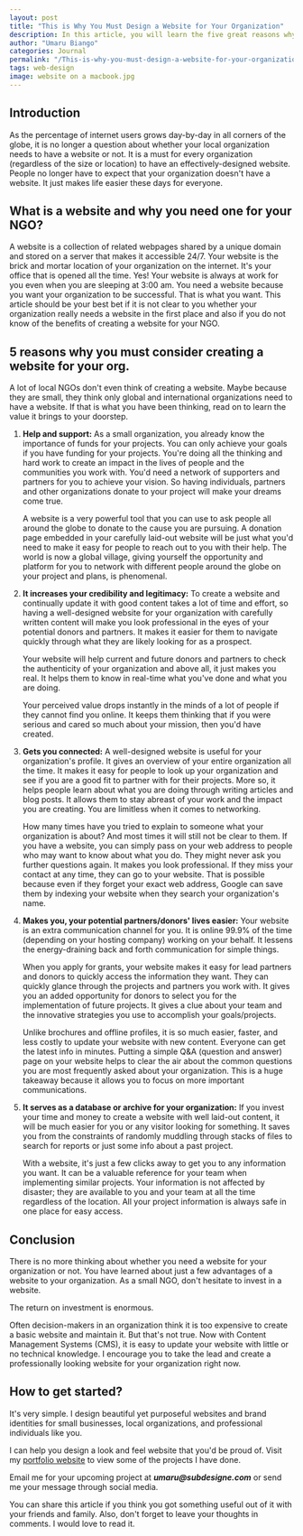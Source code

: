 ```yaml
---
layout: post
title: "This is Why You Must Design a Website for Your Organization"
description: In this article, you will learn the five great reasons why you must create a website for your local organization
author: "Umaru Biango"
categories: Journal
permalink: "/This-is-why-you-must-design-a-website-for-your-organization/"
tags: web-design
image: website on a macbook.jpg
---
```


## Introduction

As the percentage of internet users grows day-by-day in all corners of the globe, it is no longer a question about whether your local organization needs to have a website or not. It is a must for every organization (regardless of the size or location) to have an effectively-designed website. People no longer have to expect that your organization doesn't have a website. It just makes life easier these days for everyone.

## What is a website and why you need one for your NGO?

A website is a collection of related webpages shared by a unique domain and stored on a server that makes it accessible 24/7. Your website is the brick and mortar location of your organization on the internet. It's your office that is opened all the time. Yes! Your website is always at work for you even when you are sleeping at 3:00 am. You need a website because you want your organization to be successful. That is what you want. This article should be your best bet if it is not clear to you whether your organization really needs a website in the first place and also if you do not know of the benefits of creating a website for your NGO. 

## 5 reasons why you must consider creating a website for your org.

A lot of local NGOs don't even think of creating a website. Maybe because they are small, they think only global and international organizations need to have a website. If that is what you have been thinking, read on to learn the value it brings to your doorstep. 

1. **Help and support:** As a small organization, you already know the importance of funds for your projects. You can only achieve your goals if you have funding for your projects. You're doing all the thinking and hard work to create an impact in the lives of people and the communities you work with. You'd need a network of supporters and partners for you to achieve your vision. So having individuals, partners and other organizations donate to your project will make your dreams come true. 

   A website is a very powerful tool that you can use to ask people all around the globe to donate to the cause you are pursuing. A donation page embedded in your carefully laid-out website will be just what you'd need to make it easy for people to reach out to you with their help. The world is now a global village, giving yourself the opportunity and platform for you to network with different people around the globe on your project and plans, is phenomenal.

2. **It increases your credibility and legitimacy:** To create a website and continually update it with good content takes a lot of time and effort, so having a well-designed website for your organization with carefully written content will make you look professional in the eyes of your potential donors and partners. It makes it easier for them to navigate quickly through what they are likely looking for as a prospect. 

   Your website will help current and future donors and partners to check the authenticity of your organization and above all, it just makes you real. It helps them to know in real-time what you've done and what you are doing. 
   
   Your perceived value drops instantly in the minds of a lot of people if they cannot find you online. It keeps them thinking that if you were serious and cared so much about your mission, then you'd have created. 
   
3. **Gets you connected:** A well-designed website is useful for your organization's profile. It gives an overview of your entire organization all the time. It makes it easy for people to look up your organization and see if you are a good fit to partner with for their projects. More so, it helps people learn about what you are doing through writing articles and blog posts. It allows them to stay abreast of your work and the impact you are creating. You are limitless when it comes to networking. 

   How many times have you tried to explain to someone what your organization is about? And most times it will still not be clear to them. If you have a website, you can simply pass on your web address to people who may want to know about what you do. They might never ask you further questions again. It makes you look professional. If they miss your contact at any time, they can go to your website. That is possible because even if they forget your exact web address, Google can save them by indexing your website when they search your organization's name. 
   
4. **Makes you, your potential partners/donors' lives easier:** Your website is an extra communication channel for you. It is online 99.9% of the time (depending on your hosting company) working on your behalf. It lessens the energy-draining back and forth communication for simple things. 

   When you apply for grants, your website makes it easy for lead partners and donors to quickly access the information they want. They can quickly glance through the projects and partners you work with. It gives you an added opportunity for donors to select you for the implementation of future projects. It gives a clue about your team and the innovative strategies you use to accomplish your goals/projects. 
   
   Unlike brochures and offline profiles, it is so much easier, faster, and less costly to update your website with new content. Everyone can get the latest info in minutes. Putting a simple Q&A (question and answer) page on your website helps to clear the air about the common questions you are most frequently asked about your organization. This is a huge takeaway because it allows you to focus on more important communications. 
   
5. **It serves as a database or archive for your organization:** If you invest your time and money to create a website with well laid-out content, it will be much easier for you or any visitor looking for something. It saves you from the constraints of randomly muddling through stacks of files to search for reports or just some info about a past project. 

   With a website, it's just a few clicks away to get you to any information you want. It can be a valuable reference for your team when implementing similar projects. Your information is not affected by disaster; they are available to you and your team at all the time regardless of the location. All your project information is always safe in one place for easy access.
  
## Conclusion 

There is no more thinking about whether you need a website for your organization or not. You have learned about just a few advantages of a website to your organization. As a small NGO, don't hesitate to invest in a website. 

The return on investment is enormous. 

Often decision-makers in an organization think it is too expensive to create a basic website and maintain it. But that's not true. Now with Content Management Systems (CMS), it is easy to update your website with little or no technical knowledge. I encourage you to take the lead and create a professionally looking website for your organization right now.

## How to get started?

It's very simple. I design beautiful yet purposeful websites and brand identities for small businesses, local organizations, and professional individuals like you. 

I can help you design a look and feel website that you'd be proud of. Visit my [portfolio website](https://subdesigne.com) to view some of the projects I have done.

Email me for your upcoming project at **_umaru@subdesigne.com_** or send me your message through social media. 

You can share this article if you think you got something useful out of it with your friends and family. Also, don't forget to leave your thoughts in comments. I would love to read it.
